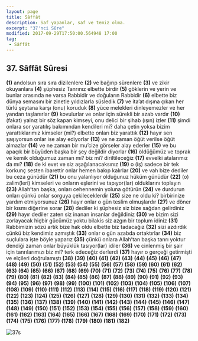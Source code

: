 ```yaml
---
layout: page
title: Sâffât
description: Saf yapanlar, saf ve temiz olma.
excerpt: "37'nci Sûre"
modified: 2017-09-29T17:50:00.564948 17:00
tag: 
 - Sâffât
---
```


## 37. Sâffât Sûresi

**(1)** andolsun sıra sıra dizilenlere
**(2)** ve bağırıp sürenlere
**(3)** ve zikir okuyanlara 
**(4)** şüphesiz Tanrınız elbette birdir
**(5)** göklerin ve yerin ve bunlar arasında ne varsa Rabbidir ve doğuların Rabbidir
**(6)** elbette biz dünya semasını bir zinetle yıldızlarla süsledik
**(7)** ve ita’at dışına çıkan her türlü şeytana karşı (onu) koruduk 
**(8)** yüce melekleri dinleyemezler ve her yandan taşlanırlar 
**(9)** kovulurlar ve onlar için sürekli bir azab vardır
**(10)** (fakat) yalnız bir söz kapan kimseyi, onu delici bir şihab (ışın) izler 
**(11)** şimdi onlara sor yaratılış bakımından kendileri mi? daha çetin yoksa bizim yarattıklarımız kimseler (mi?) elbette onları biz yarattık
**(12)** hayır sen şaşıyorsun onlar ise alay ediyorlar
**(13)** ve ne zaman öğüt verilse öğüt almazlar
**(14)** ve ne zaman bir mu’cize görseler alay ederler
**(15)** ve bu apaçık bir büyüden başka bir şey değildir diyorlar 
**(16)** öldüğümüz ve toprak ve kemik olduğumuz zaman mı? biz mi? diriltileceğiz
**(17)** evvelki atalarımız da mı?
**(18)** de ki evet ve siz aşağılanacaksınız
**(19)** o (iş) sadece bir tek korkunç sesten ibarettir onlar hemen bakıp kalırlar
**(20)** ve vah bize dediler bu ceza günüdür
**(21)** bu onu yalanlıyor olduğunuz hüküm günüdür
**(22)** (o) zalim(leri) kimseleri ve onların eşlerini ve tapıyor(lar) olduklarını toplayın 
**(23)** Allah’tan başka, onları cehennemin yoluna götürün
**(24)** ve durdurun onları çünkü onlar sorguya çekileceklerdir
**(25)** size ne oldu ki? birbirinize yardım etmiyorsunuz
**(26)** hayır onlar o gün teslim olmuşlardır
**(27)** ve döner bir kısmı diğerine sorar
**(28)** dediler ki şüphesiz siz bize sağdan gelirdiniz
**(29)** hayır dediler zaten siz inanan insanlar değildiniz 
**(30)** ve bizim sizi zorlayacak hiçbir gücümüz yoktu bilakis siz azgın bir toplum idiniz
**(31)** Rabbimizin sözü artık bize hak oldu elbette biz tadacağız
**(32)** sizi azdırdık çünkü biz kendimiz azmıştık
**(33)** onlar o gün azabda ortaktırlar
**(34)** biz suçlulara işte böyle yaparız
**(35)** çünkü onlara Allah’tan başka tanrı yoktur dendiği zaman onlar büyüklük tasıyor(lar) idiler
**(36)** ve cinlenmiş bir şair için tanrılarımızı biz mi? terk edeceğiz derlerdi 
**(37)** hayır o gerçeği getirmişti ve elçileri doğrulamıştı 
**(38)** 
**(39)** 
**(40)**
**(41)** 
**(42)** 
**(43)** 
**(44)** 
**(45)** 
**(46)** 
**(47)** 
**(48)** 
**(49)** 
**(50)** 
**(51)** 
**(52)** 
**(53)** 
**(54)** 
**(55)** 
**(56)** 
**(57)** 
**(58)** 
**(59)** 
**(60)** 
**(61)** 
**(62)** 
**(63)** 
**(64)** 
**(65)** 
**(66)** 
**(67)** 
**(68)** 
**(69)** 
**(70)** 
**(71)** 
**(72)** 
**(73)** 
**(74)** 
**(75)** 
**(76)** 
**(77)** 
**(78)** 
**(79)** 
**(80)** 
**(81)** 
**(82)** 
**(83)** 
**(84)** 
**(85)** 
**(86)** 
**(87)** 
**(88)** 
**(89)** 
**(90)** 
**(91)** 
**(92)** 
**(93)** 
**(94)** 
**(95)** 
**(96)** 
**(97)** 
**(98)** 
**(99)** 
**(100)** 
**(101)** 
**(102)** 
**(103)** 
**(104)** 
**(105)** 
**(106)** 
**(107)** 
**(108)** 
**(109)** 
**(110)** 
**(111)** 
**(112)** 
**(113)** 
**(114)** 
**(115)** 
**(116)** 
**(117)** 
**(118)** 
**(119)** 
**(120)** 
**(121)** 
**(122)** 
**(123)** 
**(124)** 
**(125)** 
**(126)** 
**(127)** 
**(128)** 
**(129)** 
**(130)** 
**(131)** 
**(132)** 
**(133)** 
**(134)** 
**(135)** 
**(136)** 
**(137)** 
**(138)** 
**(139)** 
**(140)**
**(141)** 
**(142)** 
**(143)** 
**(144)** 
**(145)** 
**(146)** 
**(147)** 
**(148)** 
**(149)** 
**(150)** 
**(151)** 
**(152)** 
**(153)** 
**(154)** 
**(155)** 
**(156)** 
**(157)** 
**(158)** 
**(159)** 
**(160)** 
**(161)** 
**(162)** 
**(163)** 
**(164)** 
**(165)** 
**(166)** 
**(167)** 
**(168)** 
**(169)** 
**(170)** 
**(171)** 
**(172)** 
**(173)** 
**(174)** 
**(175)** 
**(176)** 
**(177)** 
**(178)** 
**(179)** 
**(180)** 
**(181)** 
**(182)** 

![37s]({{site.url}}/images/ayrac-muhur.png)
